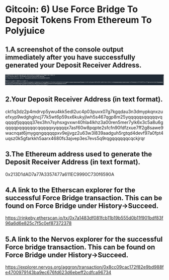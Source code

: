 # Gitcoin: 6) Use Force Bridge To Deposit Tokens From Ethereum To Polyjuice

## 1.A screenshot of the console output immediately after you have successfully generated your Deposit Receiver Address.

![1.png](1.png)

## 2.Your Deposit Receiver Address (in text format).

ckt1q3dz2p4mdrvp5ywu4kk5edl2uc4p03puvx07g7kgqdau3n3dmypkqnxzuefxyp9wdghglncj77k5wt6p59sx6kukyjlwh5s467qgp8m25yqqqqqsqqqqqvqqqqqfjqqqqq37ex3hn7syhsxgvxwr40hla4lkhz3a00ren5mer7ylk6x3c5a8u6gqqqqpqqqqqqcqqqqqxyqqqqx7asf60w8pqpte2sfcfn90fdfzxue7ff2g8sawe9wacnqat6jmygqngqqqqpxv9ejjvgz2u63w3l839aadguh5rgtqd4devf97a0fpt4uqsz0k5gfarkkh5aarx4680fs3ajvep3es7evs5q9rqgqqqqqqcqckjrqr

## 3.The Ethereum address used to generate the Deposit Receiver Address (in text format).

0x213D1dAD7a77A3357477a611EC9990C730f6590A

## 4.A link to the Etherscan explorer for the successful Force Bridge transaction. This can be found on Force Bridge under History→Succeed.

https://rinkeby.etherscan.io/tx/0x7a1483df081fcb11b19b555d0b11f901bdf83f96a6d6e825c7f5c0ef87372378

## 5.A link to the Nervos explorer for the successful Force bridge transaction. This can be found on Force Bridge under History→Succeed.

https://explorer.nervos.org/aggron/transaction/0x8cc09cac172f82e9bd988fe4700979143ba9ec676fd623d6ebeff2cdfca96734
